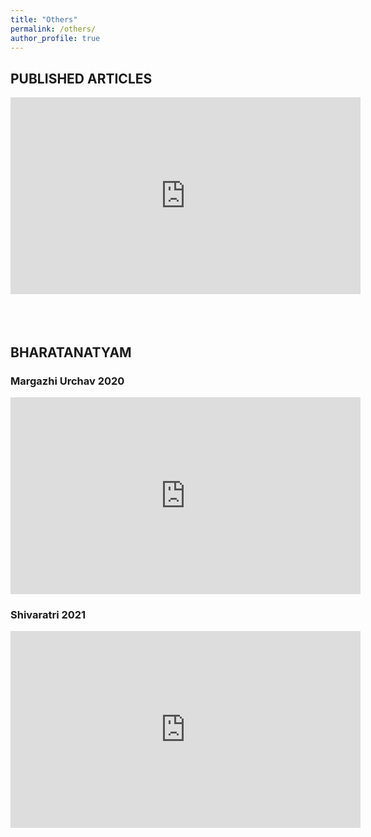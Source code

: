 ```yaml
---
title: "Others"
permalink: /others/
author_profile: true
---
```



## PUBLISHED ARTICLES

<iframe width="560" height="315" src="https://myvoice.opindia.com/2020/08/gendered-social-impact-of-the-covid-19-pandemic/" title="Article" frameborder="0" allow=" gyroscope; picture-in-picture" allowfullscreen></iframe>

<br>
<br>
<br>
<br>

## BHARATANATYAM

### Margazhi Urchav 2020
<iframe width="560" height="315" src="https://www.youtube.com/embed/gnSEx5xvX-I?start=701" title="YouTube video player" frameborder="0" allow="accelerometer; autoplay; clipboard-write; encrypted-media; gyroscope; picture-in-picture" allowfullscreen></iframe>


### Shivaratri 2021
<iframe width="560" height="315" src="https://www.youtube.com/embed/dJ9hC08Lp90?start=1131" title="YouTube video player" frameborder="0" allow="accelerometer; autoplay; clipboard-write; encrypted-media; gyroscope; picture-in-picture" allowfullscreen></iframe>
